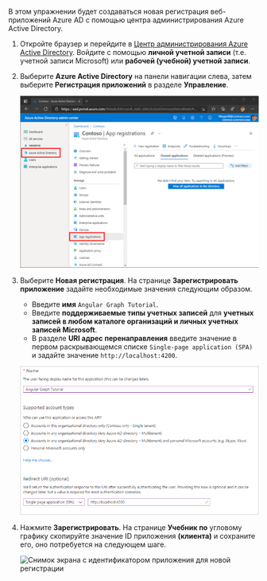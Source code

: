 <!-- markdownlint-disable MD002 MD041 -->

В этом упражнении будет создаваться новая регистрация веб-приложений Azure AD с помощью центра администрирования Azure Active Directory.

1. Откройте браузер и перейдите в [Центр администрирования Azure Active Directory](https://aad.portal.azure.com). Войдите с помощью **личной учетной записи** (т.е. учетной записи Microsoft) или **рабочей (учебной) учетной записи**.

1. Выберите **Azure Active Directory** на панели навигации слева, затем выберите **Регистрация приложений** в разделе **Управление**.

    ![Снимок экрана регистрации приложения ](./images/aad-portal-app-registrations.png)

1. Выберите **Новая регистрация**. На странице **Зарегистрировать приложение** задайте необходимые значения следующим образом.

    - Введите **имя** `Angular Graph Tutorial`.
    - Введите **поддерживаемые типы учетных записей** для **учетных записей в любом каталоге организаций и личных учетных записей Microsoft**.
    - В разделе **URI адрес перенаправления** введите значение в первом раскрывающемся списке `Single-page application (SPA)` и задайте значение `http://localhost:4200`.

    ![Снимок экрана со страницей регистрации приложения](./images/aad-register-an-app.png)

1. Нажмите **Зарегистрировать**. На странице **Учебник по** угловому графику скопируйте значение ID приложения **(клиента)** и сохраните его, оно потребуется на следующем шаге.

    ![Снимок экрана с идентификатором приложения для новой регистрации](./images/aad-application-id.png)
